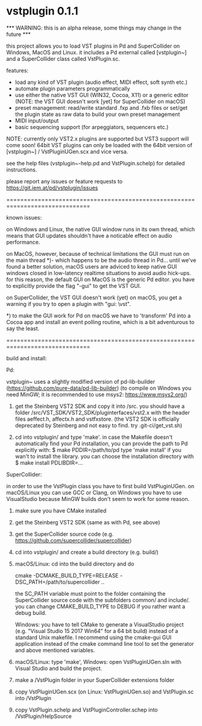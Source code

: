 vstplugin 0.1.1
==============================================================================

*** WARNING: this is an alpha release, some things may change in the future ***

this project allows you to load VST plugins in Pd and SuperCollider on Windows, MacOS and Linux.
it includes a Pd external called [vstplugin~] and a SuperCollider class called VstPlugin.sc.

features:
* load any kind of VST plugin (audio effect, MIDI effect, soft synth etc.)
* automate plugin parameters programmatically
* use either the native VST GUI (WIN32, Cocoa, X11) or a generic editor
  (NOTE: the VST GUI doesn't work [yet] for SuperCollider on macOS)
* preset management: read/write standard .fxp and .fxb files or
  set/get the plugin state as raw data to build your own preset management
* MIDI input/output
* basic sequencing support (for arpeggiators, sequencers etc.)


NOTE: currently only VST2.x plugins are supported but VST3 support will come soon!
64bit VST plugins can only be loaded with the 64bit version of [vstplugin~] / VstPluginUGen.scx and vice versa.

see the help files (vstplugin~-help.pd and VstPlugin.schelp) for detailed instructions.

please report any issues or feature requests to https://git.iem.at/pd/vstplugin/issues

==============================================================================

known issues:

on Windows and Linux, the native GUI window runs in its own thread, which means
that GUI updates shouldn't have a noticable effect on audio performance.

on MacOS, however, because of technical limitations the GUI must run on
the main thread *)- which happens to be the audio thread in Pd...
until we've found a better solution, macOS users are adviced to keep native GUI
windows closed in low-latency realtime situations to avoid audio hick-ups.
for this reason, the default GUI on MacOS is the generic Pd editor.
you have to explicitly provide the flag "-gui" to get the VST GUI.

on SuperCollider, the VST GUI doesn't work (yet) on macOS, you get a warning if you try
to open a plugin with "gui: \vst".

*) to make the GUI work for Pd on macOS we have to 'transform' Pd into a Cocoa app
and install an event polling routine, which is a bit adventurous to say the least.

==============================================================================

build and install:

Pd:

vstplugin~ uses a slightly modified version of pd-lib-builder (https://github.com/pure-data/pd-lib-builder)
(to compile on Windows you need MinGW; it is recommended to use msys2: https://www.msys2.org/)

1) 	get the Steinberg VST2 SDK and copy it into /src.
	you should have a folder /src/VST_SDK/VST2_SDK/pluginterfaces/vst2.x
	with the header files aeffect.h, affectx.h and vstfxstore.
	(the VST2 SDK is officially deprecated by Steinberg and not easy to find. try .git-ci/get_vst.sh)

2) 	cd into vstplugin/ and type 'make'. in case the Makefile doesn't automatically find your Pd installation,
	you can provide the path to Pd explicitly with:
	$ make PDDIR=/path/to/pd
	type 'make install' if you wan't to install the library. you can choose the installation directory with
	$ make install PDLIBDIR=...
	
SuperCollider:

in order to use the VstPlugin class you have to first build VstPluginUGen. on macOS/Linux you can use GCC or Clang,
on Windows you have to use VisualStudio because MinGW builds don't seem to work for some reason.

1) make sure you have CMake installed
2) get the Steinberg VST2 SDK (same as with Pd, see above)
3) get the SuperCollider source code (e.g. https://github.com/supercollider/supercollider)
4) cd into vstplugin/ and create a build directory (e.g. build/)
5) macOS/Linux:	cd into the build directory and do

	cmake -DCMAKE_BUILD_TYPE=RELEASE -DSC_PATH=/path/to/supercollider ..
	
	the SC_PATH variable must point to the folder containing the SuperCollider source code with the subfolders common/ and include/.
	you can change CMAKE_BUILD_TYPE to DEBUG if you rather want a debug build.
	
	Windows: you have to tell CMake to generate a VisualStudio project (e.g. "Visual Studio 15 2017 Win64" for a 64 bit build) instead of a standard Unix makefile.
	I recommend using the cmake-gui GUI application instead of the cmake command line tool to set the generator and above mentioned variables.

6) macOS/Linux: type 'make', Windows: open VstPluginUGen.sln with Visual Studio and build the project.
7) make a /VstPlugin folder in your SuperCollider extensions folder
7) copy VstPluginUGen.scx (on Linux: VstPluginUGen.so) and VstPlugin.sc into /VstPlugin
8) copy VstPlugin.schelp and VstPluginController.schep into /VstPlugin/HelpSource
